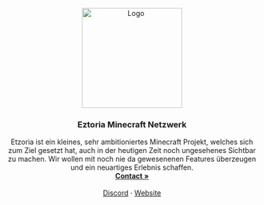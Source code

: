 <br />
<div align="center">
  <a href="https://discord.gg/devsky">
    <img src="https://cdn.discordapp.com/icons/867834614579068998/7dbc46e5b3cd469cd4161e4c84832001.webp?size=512" alt="Logo" width="200" height="200">
  </a>

  <h3 align="center">Eztoria Minecraft Netzwerk</h3>

  <p align="center">
    Etzoria ist ein kleines, sehr ambitioniertes Minecraft Projekt, welches sich zum Ziel gesetzt hat, auch in der heutigen Zeit noch ungesehenes Sichtbar zu machen.
    Wir wollen mit noch nie da gewesenenen Features überzeugen und ein neuartiges Erlebnis schaffen.
    <br />
    <a target="_blank" href="https://discord.com/users/216487432667791360"><strong>Contact »</strong></a>
    <br />
    <br />
    <a target="_blank" href="https://discord.gg/WYUR4hqdwy">Discord</a>
    ·
    <a target="_blank" href="https://eztoria.eu">Website</a>
  </p>
</div>
